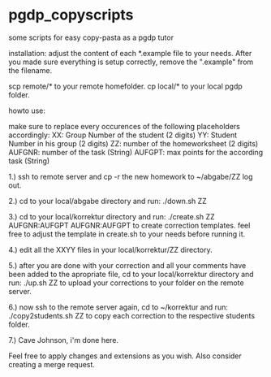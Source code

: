 pgdp_copyscripts
================

some scripts for easy copy-pasta as a pgdp tutor


installation:
adjust the content of each *.example file to your needs.
After you made sure everything is setup correctly, remove the ".example" from the filename.

scp remote/* to your remote homefolder.
cp local/* to your local pgdp folder.


howto use:

make sure to replace every occurences of the following placeholders accordingly:
XX: Group Number of the student (2 digits)
YY: Student Number in his group (2 digits)
ZZ: number of the homeworksheet (2 digits)
AUFGNR: number of the task (String)
AUFGPT: max points for the according task (String)

1.) ssh to remote server and cp -r the new homework to
	~/abgabe/ZZ
	log out.

2.) cd to your local/abgabe directory and run:
	./down.sh ZZ

3.) cd to your local/korrektur directory and run:
	./create.sh ZZ AUFGNR:AUFGPT AUFGNR:AUFGPT
	to create correction templates. feel free to adjust the template in create.sh to your needs before running it.

4.) edit all the XXYY files in your local/korrektur/ZZ directory.

5.) after you are done with your correction and all your comments have been added to the apropriate file, cd to your local/korrektur directory and run:
	./up.sh ZZ
	to upload your corrections to your folder on the remote server.

6.) now ssh to the remote server again, cd to ~/korrektur and run:
	./copy2students.sh ZZ
	to copy each correction to the respective students folder.

7.) Cave Johnson, i'm done here.


Feel free to apply changes and extensions as you wish. Also consider creating a merge request.

